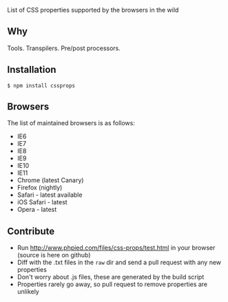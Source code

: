 List of CSS properties supported by the browsers in the wild

## Why

Tools. Transpilers. Pre/post processors.

## Installation

    $ npm install cssprops

## Browsers

The list of maintained browsers is as follows:

 - IE6
 - IE7
 - IE8
 - IE9
 - IE10
 - IE11
 - Chrome (latest Canary)
 - Firefox (nightly)
 - Safari - latest available
 - iOS Safari - latest
 - Opera - latest

## Contribute

 - Run http://www.phpied.com/files/css-props/test.html in your browser (source is here on github)
 - Diff with the .txt files in the `raw` dir and send a pull request with any new properties
 - Don't worry about .js files, these are generated by the build script
 - Properties rarely go away, so pull request to remove properties are unlikely